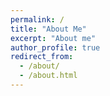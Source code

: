```yaml
---
permalink: /
title: "About Me"
excerpt: "About me"
author_profile: true
redirect_from: 
  - /about/
  - /about.html
---
```


